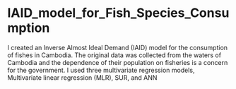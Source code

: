 # IAID_model_for_Fish_Species_Consumption
I created an Inverse Almost Ideal Demand (IAID) model for the consumption of fishes in Cambodia. The original data was collected from the waters of Cambodia and the dependence of their population on fisheries is a concern for the government. I used three multivariate regression models, Multivariate linear regression (MLR),  SUR, and ANN
